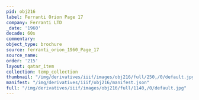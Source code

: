 ```yaml
---
pid: obj216
label: Ferranti Orion Page 17
company: Ferranti LTD
_date: '1960'
decade: 60s
commentary: 
object_type: brochure
source: ferranti_orion_1960_Page_17
source_name: 
order: '215'
layout: qatar_item
collection: temp_collection
thumbnail: "/img/derivatives/iiif/images/obj216/full/250,/0/default.jpg"
manifest: "/img/derivatives/iiif/obj216/manifest.json"
full: "/img/derivatives/iiif/images/obj216/full/1140,/0/default.jpg"
---
```

